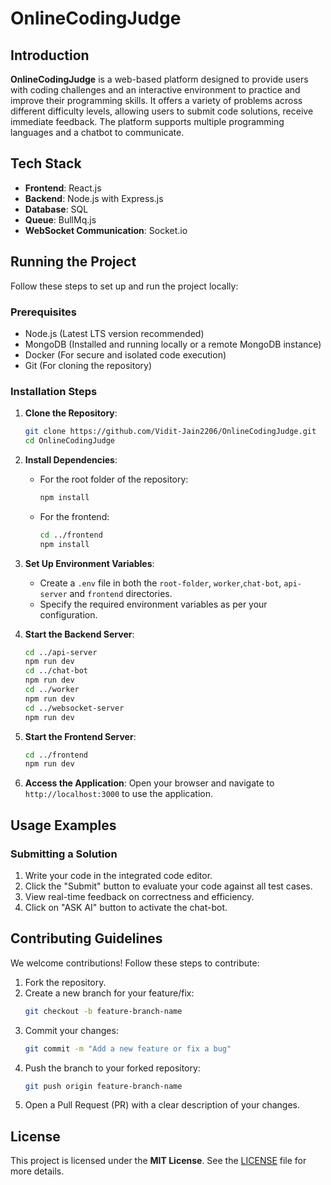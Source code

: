 # OnlineCodingJudge

## Introduction

**OnlineCodingJudge** is a web-based platform designed to provide users with coding challenges and an interactive environment to practice and improve their programming skills. It offers a variety of problems across different difficulty levels, allowing users to submit code solutions, receive immediate feedback. The platform supports multiple programming languages and a chatbot to communicate.

## Tech Stack

- **Frontend**: React.js
- **Backend**: Node.js with Express.js
- **Database**: SQL
- **Queue**: BullMq.js
- **WebSocket Communication**: Socket.io

## Running the Project

Follow these steps to set up and run the project locally:

### Prerequisites

- Node.js (Latest LTS version recommended)
- MongoDB (Installed and running locally or a remote MongoDB instance)
- Docker (For secure and isolated code execution)
- Git (For cloning the repository)

### Installation Steps

1. **Clone the Repository**:

   ```bash
   git clone https://github.com/Vidit-Jain2206/OnlineCodingJudge.git
   cd OnlineCodingJudge
   ```

2. **Install Dependencies**:

   - For the root folder of the repository:

     ```bash
     npm install
     ```

   - For the frontend:
     ```bash
     cd ../frontend
     npm install
     ```

3. **Set Up Environment Variables**:

   - Create a `.env` file in both the `root-folder`, `worker`,`chat-bot`, `api-server` and `frontend` directories.
   - Specify the required environment variables as per your configuration.

4. **Start the Backend Server**:

   ```bash
   cd ../api-server
   npm run dev
   cd ../chat-bot
   npm run dev
   cd ../worker
   npm run dev
   cd ../websocket-server
   npm run dev

   ```

5. **Start the Frontend Server**:

   ```bash
   cd ../frontend
   npm run dev
   ```

6. **Access the Application**:
   Open your browser and navigate to `http://localhost:3000` to use the application.

## Usage Examples

### Submitting a Solution

1. Write your code in the integrated code editor.
2. Click the "Submit" button to evaluate your code against all test cases.
3. View real-time feedback on correctness and efficiency.
4. Click on "ASK AI" button to activate the chat-bot.

## Contributing Guidelines

We welcome contributions! Follow these steps to contribute:

1. Fork the repository.
2. Create a new branch for your feature/fix:
   ```bash
   git checkout -b feature-branch-name
   ```
3. Commit your changes:
   ```bash
   git commit -m "Add a new feature or fix a bug"
   ```
4. Push the branch to your forked repository:
   ```bash
   git push origin feature-branch-name
   ```
5. Open a Pull Request (PR) with a clear description of your changes.

## License

This project is licensed under the **MIT License**. See the [LICENSE](LICENSE) file for more details.
